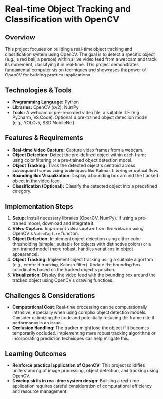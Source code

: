 # Real-time Object Tracking and Classification with OpenCV

## Overview
This project focuses on building a real-time object tracking and classification system using OpenCV.  The goal is to detect a specific object (e.g., a red ball, a person) within a live video feed from a webcam and track its movement, classifying it in real-time. This project demonstrates fundamental computer vision techniques and showcases the power of OpenCV for building practical applications.

## Technologies & Tools
- **Programming Language:** Python
- **Libraries:** OpenCV (cv2), NumPy
- **Tools:**  A webcam or pre-recorded video file, a suitable IDE (e.g., PyCharm, VS Code).  Optional: a pre-trained object detection model (e.g., YOLOv5, SSD MobileNet).

## Features & Requirements
- **Real-time Video Capture:** Capture video frames from a webcam.
- **Object Detection:** Detect the pre-defined object within each frame using color filtering or a pre-trained object detection model.
- **Object Tracking:** Track the detected object's centroid across subsequent frames using techniques like Kalman filtering or optical flow.
- **Bounding Box Visualization:** Display a bounding box around the tracked object in the video feed.
- **Classification (Optional):** Classify the detected object into a predefined category.


## Implementation Steps
1. **Setup:** Install necessary libraries (OpenCV, NumPy).  If using a pre-trained model, download and integrate it.
2. **Video Capture:** Implement video capture from the webcam using OpenCV's `VideoCapture` function.
3. **Object Detection:** Implement object detection using either color thresholding (simpler, suitable for objects with distinctive colors) or a pre-trained model (more robust, handles variations in object appearance).
4. **Object Tracking:** Implement object tracking using a suitable algorithm (e.g., centroid tracking, Kalman filter). Update the bounding box coordinates based on the tracked object's position.
5. **Visualization:** Display the video feed with the bounding box around the tracked object using OpenCV's drawing functions.


## Challenges & Considerations
- **Computational Cost:** Real-time processing can be computationally intensive, especially when using complex object detection models.  Consider optimizing the code and potentially reducing the frame rate if performance is an issue.
- **Occlusion Handling:**  The tracker might lose the object if it becomes temporarily occluded. Implementing more robust tracking algorithms or incorporating prediction techniques can help mitigate this.


## Learning Outcomes
- **Reinforce practical application of OpenCV:**  This project solidifies understanding of image processing, object detection, and tracking using OpenCV.
- **Develop skills in real-time system design:** Building a real-time application requires careful consideration of computational efficiency and resource management.

